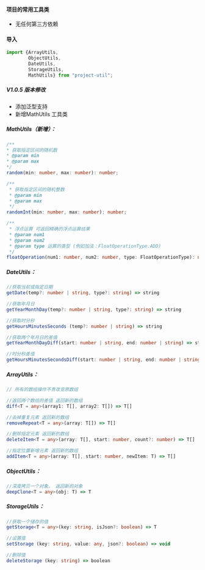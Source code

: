 #### 项目的常用工具类

* 无任何第三方依赖

#### 导入
```typescript
import {ArrayUtils, 
        ObjectUtils,
        DateUtils,
        StorageUtils,
        MathUtils} from "project-util";

```

##### V1.0.5 版本修改

* 添加泛型支持
* 新增MathUtils 工具类



##### MathUtils（新增）：

```typescript
/**
* 获取指定区间的随机数
* @param min
* @param max
*/
random(min: number, max: number): number;

/**
 * 获取指定区间的随机整数
 * @param min
 * @param max
 */
randomInt(min: number, max: number): number;

/**
 * 浮点运算 可返回精确的浮点运算结果
 * @param num1
 * @param num2
 * @param type 运算的类型 (例如加法：FloatOperationType.ADD)
 */
floatOperation(num1: number, num2: number, type: FloatOperationType): number;
```



##### DateUtils：

```typescript
//获取当前或指定日期
getDate(temp?: number | string, type?: string) => string

//获取年月日
getYearMonthDay(temp?: number | string, type?: string) => string                     

//获取时分秒
getHoursMinutesSeconds (temp?: number | string) => string

//获取两个年月日的差值
getYearMonthDayDiff(start: number | string, end: number | string) => string

//时分秒差值
getHoursMinutesSecondsDiff(start: number | string, end: number | string) => string 
```


##### ArrayUtils：

```typescript
// 所有的数组操作不贵改变原数组

//返回两个数组的差值 返回新的数组
diff<T = any>(array1: T[], array2: T[]) => T[]

//去掉重复元素 返回新的数组
removeRepeat<T = any>(array: T[]) => T[]

//删除指定元素 返回新的数组
deleteItem<T = any>(array: T[], start: number, count?: number) => T[] 

//指定位置新增元素 返回新的数组
addItem<T = any>(array: T[], start: number, newItem: T) => T[]
```


##### ObjectUtils：

```typescript
//深度拷贝一个对象， 返回新的对象
deepClone<T = any>(obj: T) => T 
```


##### StorageUtils： 

```typescript
//获取一个储存的值
getStorage<T = any>(key: string, isJson?: boolean) => T                 

//设置值
setStorage (key: string, value: any, json?: boolean) => void

//删除值 
deleteStorage (key: string) => boolean
```

